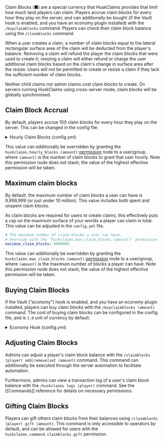 Claim Blocks (■) are a special currency that HuskClaims provides that limit how much land players can claim. Players accrue claim blocks for every hour they play on the server, and can additionally be bought (if the Vault hook is enabled, and you have an economy plugin installed) with the `/buyclaimblocks` command. Players can check their claim block balance using the `/claimblocks` command.

When a user creates a claim, a number of claim blocks equal to the lateral rectangular surface area of the claim will be deducted from the player's balance. Removing a claim will refund the player the claim blocks that were used to create it; resizing a claim will either refund or charge the user additional claim blocks based on the claim's change in surface area after the resize. Users will not be permitted to create or resize a claim if they lack the sufficient number of claim blocks.

Neither child claims nor admin claims cost claim blocks to create. On servers running HuskClaims using cross-server mode, claim blocks will be globally synchronised.

## Claim Block Accrual
By default, players accrue 100 claim blocks for every hour they play on the server. This can be changed in the config file:

<details>
<summary>Hourly Claim Blocks (config.yml)</summary>

```yaml
# The number of claim blocks a user gets hourly.
# Override with the "huskclaims.hourly_blocks.(amount)" permission
hourly_claim_blocks: 100
```
</details>

This value can additionally be overridden by granting the `huskclaims.hourly_blocks.(amount)` [permission](permissions) node to a user/group, where `(amount)` is the number of claim blocks to grant that user hourly. Note this permission node does not stack; the value of the highest effective permission will be taken.

## Maximum claim blocks
By default, the maximum number of claim blocks a user can have is 9,999,999 (or just under 10 million). This value includes both spent and unspent claim blocks.

As claim blocks are required for users to create claims, this effectively puts a cap on the maximum surface of your worlds a player can claim in total. This value can be adjusted in the `config.yml` file.

```yaml
# The maximum number of claim blocks a user can have.
# Override with the "huskclaims.max_claim_blocks.(amount)" permission
maximum_claim_blocks: 9999999
```

This value can additionally be overridden by granting the `huskclaims.max_claim_blocks.(amount)` [permission](permissions) node to a user/group, where `(amount)` is the maximum number of blocks a player can have. Note this permission node does not stack; the value of the highest effective permission will be taken.

## Buying Claim Blocks
If the Vault ("economy") hook is enabled, and you have an economy plugin installed, players can buy claim blocks with the `/buyclaimblocks (amount)` command. The cost of buying claim blocks can be configured in the config file, and is `1.0` unit of currency by default:

<details>
<summary>Economy Hook (config.yml)</summary>

```yaml
economy:
  # Whether to hook into an economy plugin to allow buying claim blocks
  enabled: true
  # The cost of buying 1 claim block
  cost_per_block: 1.0
```
</details>

## Adjusting Claim Blocks
Admins can adjust a player's claim block balance with the `/claimblocks (player) add|remove|set (amount)` command. This command can additionally be executed through the server automation to facilitate automation.

Furthermore, admins can view a transaction log of a user's claim block balance with the `/huskclaims logs (player)` command. See the [[Commands]] reference for details on necessary permissions.

## Gifting Claim Blocks
Players can gift others claim blocks from their balances using `/claimblocks (player) gift (amount)`. This command is only accessible to operators by default, and can be allowed for users with the `huskclaims.command.claimblocks.gift` permission.